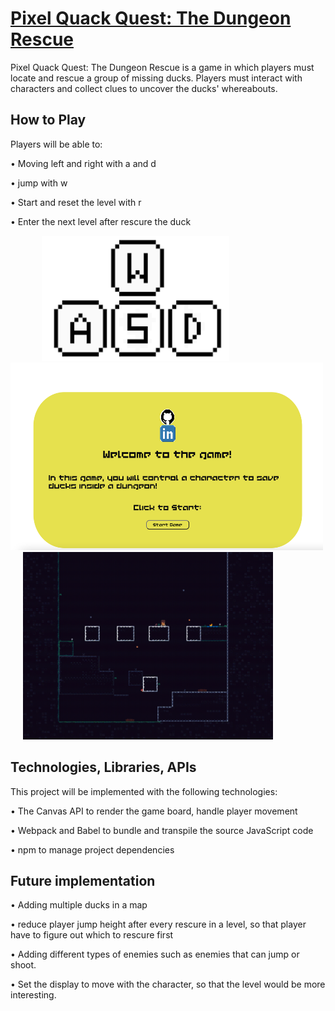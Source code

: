 <h1><a rel="noreferrer" target="_blank" href="https://wuyuwenj.github.io/JS_project/">Pixel Quack Quest: The Dungeon Rescue</a></h1>

Pixel Quack Quest: The Dungeon Rescue is a game in which players must locate and rescue a group of missing ducks. Players must interact with characters and collect clues to uncover the ducks' whereabouts.


<h2>How to Play</h2>

Players will be able to: 

•	Moving left and right with a and d

•	jump with w

•	Start and reset the level with r

•	Enter the next level after rescure the duck

<img src="https://github.com/wuyuwenj/JS_project/blob/main/control.png" alt="Demo" style="width:300px; height:200px; margin-left:50px">

<img src="https://github.com/wuyuwenj/JS_project/blob/main/mainpage.png" alt="Demo" style="width:500px; height:300px;">

<img src="https://github.com/wuyuwenj/JS_project/blob/main/demo.gif" alt="Demo" style="width:400px; height:300px; margin-left:20px">




<h2>Technologies, Libraries, APIs</h2>

This project will be implemented with the following technologies:

•	The Canvas API to render the game board, handle player movement

•	Webpack and Babel to bundle and transpile the source JavaScript code

•	npm to manage project dependencies






<h2>Future implementation</h2>

•	Adding multiple ducks in a map

•	reduce player jump height after every rescure in a level, so that player have to figure out which to rescure first

•	Adding different types of enemies such as enemies that can jump or shoot.

•	Set the display to move with the character, so that the level would be more interesting.

